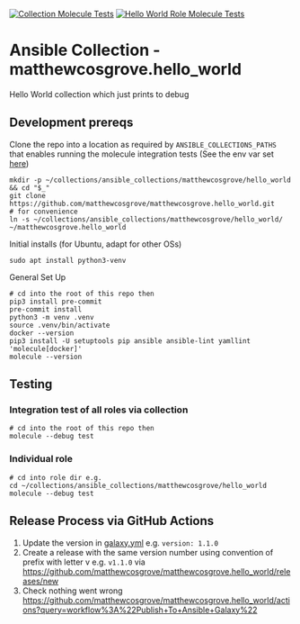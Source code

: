 [![Collection Molecule Tests](https://github.com/matthewcosgrove/matthewcosgrove.hello_world/workflows/Collection%20Molecule%20Tests/badge.svg)](https://github.com/matthewcosgrove/matthewcosgrove.hello_world/actions?query=workflow%3A%22Collection+Molecule+Tests%22)
[![Hello World Role Molecule Tests](https://github.com/matthewcosgrove/matthewcosgrove.hello_world/workflows/Hello%20World%20Role%20Molecule%20Tests/badge.svg)](https://github.com/matthewcosgrove/matthewcosgrove.hello_world/actions?query=workflow%3A%22Hello+World+Role+Molecule+Tests%22)

# Ansible Collection - matthewcosgrove.hello_world

Hello World collection which just prints to debug

## Development prereqs

Clone the repo into a location as required by `ANSIBLE_COLLECTIONS_PATHS` that enables running the molecule integration tests (See the env var set [here](https://github.com/matthewcosgrove/matthewcosgrove.hello_world/blob/e0d860b39e9fe1cbd1bef0ed2bee990a1f8c70c5/molecule/default/molecule.yml#L18))

```
mkdir -p ~/collections/ansible_collections/matthewcosgrove/hello_world && cd "$_"
git clone https://github.com/matthewcosgrove/matthewcosgrove.hello_world.git
# for convenience
ln -s ~/collections/ansible_collections/matthewcosgrove/hello_world/ ~/matthewcosgrove.hello_world
```

Initial installs (for Ubuntu, adapt for other OSs)

```
sudo apt install python3-venv
```

General Set Up

```
# cd into the root of this repo then
pip3 install pre-commit
pre-commit install
python3 -m venv .venv
source .venv/bin/activate
docker --version
pip3 install -U setuptools pip ansible ansible-lint yamllint 'molecule[docker]'
molecule --version
```

## Testing

### Integration test of all roles via collection

```
# cd into the root of this repo then
molecule --debug test
```

### Individual role

```
# cd into role dir e.g.
cd ~/collections/ansible_collections/matthewcosgrove/hello_world
molecule --debug test
```

## Release Process via GitHub Actions

1) Update the version in [galaxy.yml](galaxy.yml) e.g. `version: 1.1.0`
2) Create a release with the same version number using convention of prefix with letter v e.g. `v1.1.0` via https://github.com/matthewcosgrove/matthewcosgrove.hello_world/releases/new 
3) Check nothing went wrong https://github.com/matthewcosgrove/matthewcosgrove.hello_world/actions?query=workflow%3A%22Publish+To+Ansible+Galaxy%22
